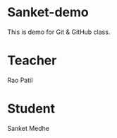 # Sanket-demo
This is demo for Git &amp; GitHub class.

# Teacher
  Rao Patil

  # Student 
  Sanket Medhe